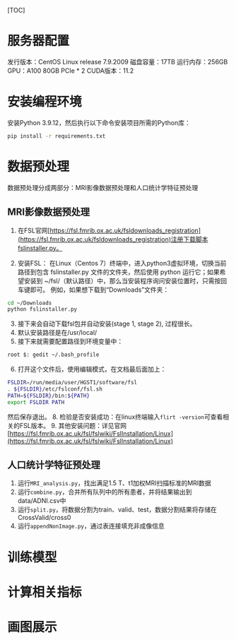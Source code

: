 [TOC]

# 服务器配置

发行版本：CentOS Linux release 7.9.2009
磁盘容量：17TB
运行内存：256GB
GPU：A100 80GB PCIe * 2
CUDA版本：11.2

# 安装编程环境

安装Python 3.9.12，然后执行以下命令安装项目所需的Python库：

```bash
pip install -r requirements.txt
```

# 数据预处理

数据预处理分成两部分：MRI影像数据预处理和人口统计学特征预处理

## MRI影像数据预处理

1. 在FSL官网[https://fsl.fmrib.ox.ac.uk/fsldownloads_registration](https://fsl.fmrib.ox.ac.uk/fsldownloads_registration)注册下载脚本fslinstaller.py。

2. 安装FSL：
在Linux（Centos 7）终端中，进入python3虚拟环境，切换当前路径到包含 fslinstaller.py 文件的文件夹，然后使用 python 运行它；如果希望安装到 ~/fsl/（默认路径）中，那么当安装程序询问安装位置时，只需按回车键即可。
例如，如果想下载到“Downloads”文件夹：

```bash
cd ~/Downloads
python fslinstaller.py
```

3. 接下来会自动下载fsl包并自动安装(stage 1, stage 2), 过程很长。
4. 默认安装路径是在/usr/local/
5. 接下来就需要配置路径到环境变量中：

```bash
root $: gedit ~/.bash_profile
```

6. 打开这个文件后，使用编辑模式，在文档最后面加上：

```bash
FSLDIR=/run/media/user/HGST1/software/fsl
. ${FSLDIR}/etc/fslconf/fsl.sh
PATH=${FSLDIR}/bin:${PATH}
export FSLDIR PATH
```

然后保存退出。
8. 检验是否安装成功：在linux终端输入`flirt -version`可查看相关的FSL版本。
9. 其他安装问题：详见官网[https://fsl.fmrib.ox.ac.uk/fsl/fslwiki/FslInstallation/Linux](https://fsl.fmrib.ox.ac.uk/fsl/fslwiki/FslInstallation/Linux)

## 人口统计学特征预处理

1. 运行`MRI_analysis.py`，找出满足1.5 T、t1加权MRI扫描标准的MRI数据
2. 运行`combine.py`，合并所有队列中的所有患者，并将结果输出到data/ADNI.csv中
3. 运行`split.py`，将数据分割为train、valid、test，数据分割结果将存储在CrossValid/cross0
4. 运行`appendNonImage.py`，通过表连接填充非成像信息

# 训练模型

# 计算相关指标

# 画图展示

